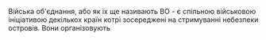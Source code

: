 Війська об'єднання, або як їх ще називають ВО - є спільною військовою ініціативою декількох країн котрі зосереджені на стримуванні небезпеки островів. Вони організовують 
